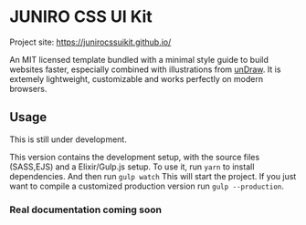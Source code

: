 # JUNIRO CSS UI Kit

Project site: https://junirocssuikit.github.io/

An MIT licensed template bundled with a minimal style guide to build websites faster, especially combined with illustrations from [unDraw](https://undraw.co).
It is extemely lightweight, customizable and works perfectly on modern browsers.

## Usage

This is still under development.

This version contains the development setup, with the source files (SASS,EJS) and a Elixir/Gulp.js setup. To use it, run `yarn` to install dependencies. And then run `gulp watch` This will start the 
project. If you just want to compile a customized production version run `gulp --production`.

### Real documentation coming soon
